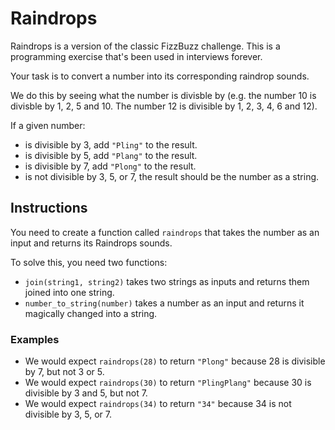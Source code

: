 # Raindrops

Raindrops is a version of the classic FizzBuzz challenge.
This is a programming exercise that's been used in interviews forever.

Your task is to convert a number into its corresponding raindrop sounds.

We do this by seeing what the number is divisble by (e.g. the number 10 is divisble by 1, 2, 5 and 10. The number 12 is divisible by 1, 2, 3, 4, 6 and 12).

If a given number:

- is divisible by 3, add `"Pling"` to the result.
- is divisible by 5, add `"Plang"` to the result.
- is divisible by 7, add `"Plong"` to the result.
- is not divisible by 3, 5, or 7, the result should be the number as a string.

## Instructions

You need to create a function called `raindrops` that takes the number as an input and returns its Raindrops sounds.

To solve this, you need two functions:

- `join(string1, string2)` takes two strings as inputs and returns them joined into one string.
- `number_to_string(number)` takes a number as an input and returns it magically changed into a string.

### Examples

- We would expect `raindrops(28)` to return `"Plong"` because 28 is divisible by 7, but not 3 or 5.
- We would expect `raindrops(30)` to return `"PlingPlang"` because 30 is divisible by 3 and 5, but not 7.
- We would expect `raindrops(34)` to return `"34"` because 34 is not divisible by 3, 5, or 7.
